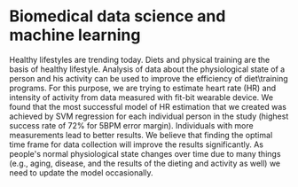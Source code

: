 # Biomedical data science and machine learning
Healthy lifestyles are trending today. Diets and physical training are the basis of healthy lifestyle. Analysis of data about the physiological state of a person and his activity can be used to improve the efficiency of diet\training programs. For this purpose, we are trying to estimate heart rate (HR) and intensity of activity from data measured with fit-bit wearable device. We found that the most successful model of HR estimation that we created was achieved by SVM regression for each individual person in the study (highest success rate of 72% for 5BPM error margin). Individuals with more measurements lead to better results. We believe that finding the optimal time frame for data collection will improve the results significantly. As people's normal physiological state changes over time due to many things (e.g., aging, disease, and the results of the dieting and activity as well) we need to update the model occasionally.

